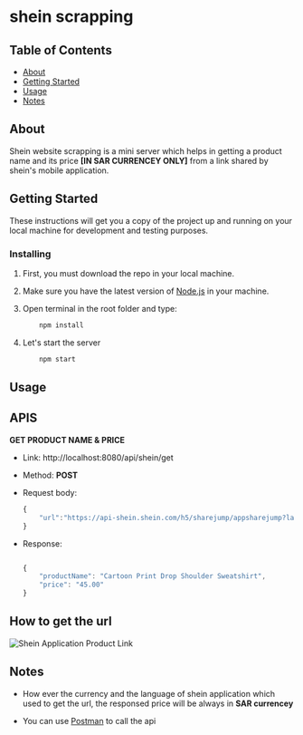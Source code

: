 # shein scrapping

## Table of Contents

- [About](#about)
- [Getting Started](#getting_started)
- [Usage](#usage)
- [Notes](#notes)

## About <a name = "about"></a>

Shein website scrapping is a mini server which helps in getting a product name and its price **[IN SAR CURRENCEY ONLY]** from a link shared by shein's mobile application.

## Getting Started <a name = "getting_started"></a>

These instructions will get you a copy of the project up and running on your local machine for development and testing purposes.

### Installing
1) First, you must download the repo in your local machine.

2) Make sure you have the latest version of [Node.js](https://nodejs.org/en/) in your machine.

3) Open terminal in the root folder and type:
    ```bash
        npm install
    ```

4) Let's start the server
    ```bash
        npm start
    ```

## Usage <a name = "usage"></a>

## APIS ##
**GET PRODUCT NAME & PRICE**
- Link:
    http://localhost:8080/api/shein/get

- Method:
    **POST**

- Request body:
    ```js
    {
        "url":"https://api-shein.shein.com/h5/sharejump/appsharejump?lan=en&share_type=goods&site=andshother&localcountry=other&currency=EGP&id=4655532&url_from=GM7181084488857100288"
    }
    ```

- Response:
    ```js

    {
        "productName": "Cartoon Print Drop Shoulder Sweatshirt",
        "price": "45.00"
    }
    ```

## How to get the url ##
![Shein Application Product Link](https://i.imgur.com/9CZz0nD.gif)


## Notes <a name = "notes"></a>
* How ever the currency and the language of shein application which used to get the url, the responsed price will be always in **SAR currencey**

* You can use [Postman](https://www.postman.com/) to call the api